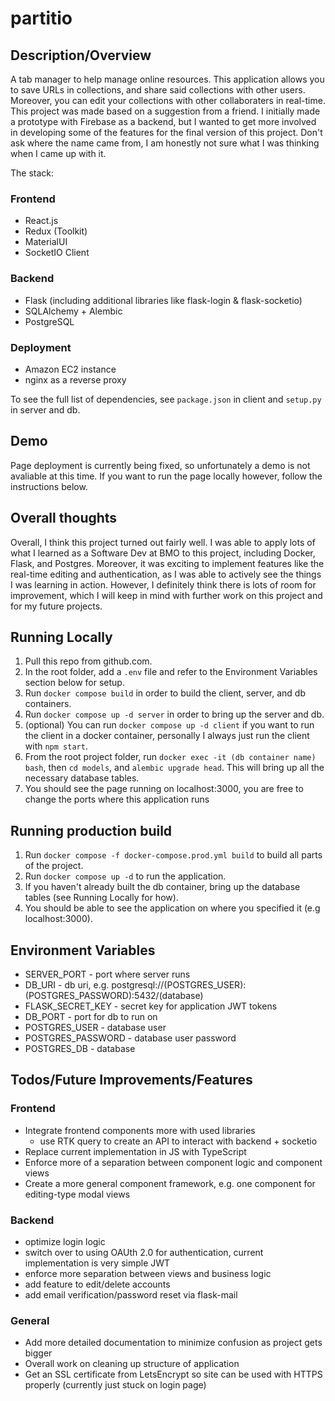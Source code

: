 # partitio
## Description/Overview
A tab manager to help manage online resources. This application allows you to save URLs in collections, and share said collections with other users. Moreover, you can edit your collections with other collaboraters in real-time.
This project was made based on a suggestion from a friend. I initially made a prototype with Firebase as a backend, but I wanted to get more involved in developing some of the features for the final version of this project.
Don't ask where the name came from, I am honestly not sure what I was thinking when I came up with it.

The stack:
### Frontend
- React.js
- Redux (Toolkit)
- MaterialUI
- SocketIO Client
### Backend
- Flask (including additional libraries like flask-login & flask-socketio)
- SQLAlchemy + Alembic
- PostgreSQL
### Deployment
- Amazon EC2 instance
- nginx as a reverse proxy

To see the full list of dependencies, see `package.json` in client and `setup.py` in server and db.

## Demo
Page deployment is currently being fixed, so unfortunately a demo is not avaliable at this time. If you want to run the page locally however, follow the instructions below.

## Overall thoughts
Overall, I think this project turned out fairly well. I was able to apply lots of what I learned as a Software Dev at BMO to this project, including Docker, Flask, and Postgres. Moreover, it was exciting to implement features like the real-time editing and authentication, as I was able to actively see the things I was learning in action. However, I definitely think there is lots of room for improvement, which I will keep in mind with further work on this project and for my future projects.

## Running Locally
1. Pull this repo from github.com.
2. In the root folder, add a `.env` file and refer to the Environment Variables section below for setup.
3. Run `docker compose build` in order to build the client, server, and db containers.
4. Run `docker compose up -d server` in order to bring up the server and db.
5. (optional) You can run `docker compose up -d client` if you want to run the client in a docker container, personally I always just run the client with `npm start`.
6. From the root project folder, run `docker exec -it (db container name) bash`, then `cd models`, and `alembic upgrade head`. This will bring up all the necessary database tables.
7. You should see the page running on localhost:3000, you are free to change the ports where this application runs

## Running production build
1. Run `docker compose -f docker-compose.prod.yml build` to build all parts of the project.
2. Run `docker compose up -d` to run the application.
3. If you haven't already built the db container, bring up the database tables (see Running Locally for how).
4. You should be able to see the application on where you specified it (e.g localhost:3000).

## Environment Variables
- SERVER_PORT - port where server runs
- DB_URI - db uri, e.g. postgresql://(POSTGRES_USER):(POSTGRES_PASSWORD):5432/(database)
- FLASK_SECRET_KEY - secret key for application JWT tokens
- DB_PORT - port for db to run on
- POSTGRES_USER - database user
- POSTGRES_PASSWORD - database user password
- POSTGRES_DB - database

## Todos/Future Improvements/Features
### Frontend
- Integrate frontend components more with used libraries
    - use RTK query to create an API to interact with backend + socketio
- Replace current implementation in JS with TypeScript
- Enforce more of a separation between component logic and component views
- Create a more general component framework, e.g. one component for editing-type modal views
### Backend
- optimize login logic
- switch over to using OAUth 2.0 for authentication, current implementation is very simple JWT
- enforce more separation between views and business logic
- add feature to edit/delete accounts
- add email verification/password reset via flask-mail
### General
- Add more detailed documentation to minimize confusion as project gets bigger
- Overall work on cleaning up structure of application
- Get an SSL certificate from LetsEncrypt so site can be used with HTTPS properly (currently just stuck on login page)

